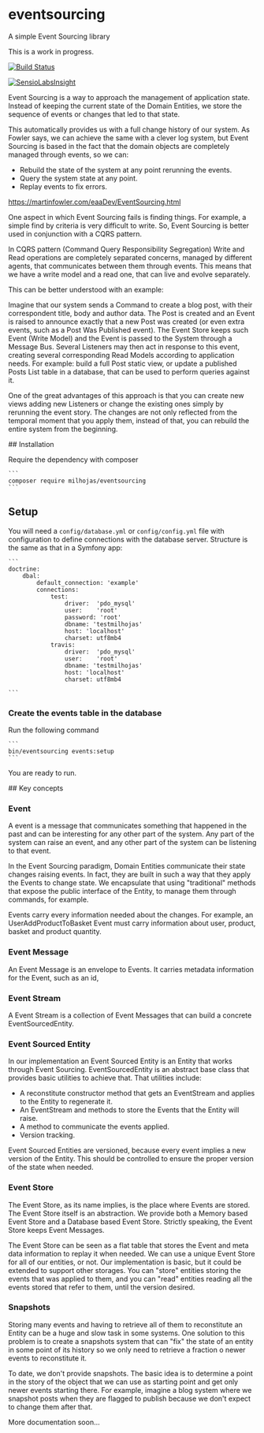 # eventsourcing
A simple Event Sourcing library

This is a work in progress.

[![Build Status](https://travis-ci.org/franiglesias/eventsourcing.svg?branch=master)](https://travis-ci.org/franiglesias/eventsourcing)

[![SensioLabsInsight](https://insight.sensiolabs.com/projects/cb895cff-62f6-473a-87ee-b1553f5f2d71/mini.png)](https://insight.sensiolabs.com/projects/cb895cff-62f6-473a-87ee-b1553f5f2d71)

Event Sourcing is a way to approach the management of application state. Instead of keeping the current state of the Domain Entities, we store the sequence of events or changes that led to that state.

This automatically provides us with a full change history of our system. As Fowler says, we can achieve the same with a clever log system, but Event Sourcing is based in the fact that the domain objects are completely managed through events, so we can:

- Rebuild the state of the system at any point rerunning the events.
- Query the system state at any point.
- Replay events to fix errors.

https://martinfowler.com/eaaDev/EventSourcing.html

One aspect in which Event Sourcing fails is finding things. For example, a simple find by criteria is very difficult to write. So, Event Sourcing is better used in conjunction with a CQRS pattern.

In CQRS pattern (Command Query Responsibility Segregation) Write and Read operations are completely separated concerns, managed by different agents, that communicates between them through events. This means that we have a write model and a read one, that can live and evolve separately.

This can be better understood with an example:

Imagine that our system sends a Command to create a blog post, with their correspondent title, body and author data. The Post is created and an Event is raised to announce exactly that a new Post was created (or even extra events, such as a Post Was Published event). The Event Store keeps such Event (Write Model) and the Event is passed to the System through a Message Bus. Several Listeners may then act in response to this event, creating several corresponding Read Models according to application needs. For example: build a full Post static view, or update a published Posts List table in a database, that can be used to perform queries against it.

One of  the great advantages of this approach is that you can create new views adding new Listeners or change the existing ones simply by rerunning the event story. The changes are not only reflected from the temporal moment that you apply them, instead of that, you can rebuild the entire system from the beginning.


## Installation

Require the dependency with composer

    ```
    composer require milhojas/eventsourcing
    ```

## Setup

You will need a `config/database.yml` or `config/config.yml` file with configuration to define connections with the database server. Structure is the same as that in a Symfony app:

    ```
    doctrine:
        dbal:
            default_connection: 'example'
            connections:
                test:
                    driver:  'pdo_mysql'
                    user:    'root'
                    password: 'root'
                    dbname: 'testmilhojas'
                    host: 'localhost'
                    charset: utf8mb4
                travis:
                    driver:  'pdo_mysql'
                    user:    'root'
                    dbname: 'testmilhojas'
                    host: 'localhost'
                    charset: utf8mb4

    ```

### Create the events table in the database

Run the following command

    ```
    bin/eventsourcing events:setup
    ```

You are ready to run.

## Key concepts

### Event

A event is a message that communicates something that happened in the past and can be interesting for any other part of the system. Any part of the system can raise an event, and any other part of the system can be listening to that event.

In the Event Sourcing paradigm, Domain Entities communicate their state changes raising events. In fact, they are built in such a way that they apply the Events to change state. We encapsulate that using "traditional" methods that expose the public interface of the Entity, to manage them through commands, for example.

Events carry every information needed about the changes. For example, an UserAddProductToBasket Event must carry information about user, product, basket and product quantity.

### Event Message

An Event Message is an envelope to Events. It carries metadata information for the Event, such as an id,

### Event Stream

A Event Stream is a collection of Event Messages that can build a concrete EventSourcedEntity.

### Event Sourced Entity

In our implementation an Event Sourced Entity is an Entity that works through Event Sourcing. EventSourcedEntity is an abstract base class that provides basic utilities to achieve that. That utilities include:

- A reconstitute constructor method that gets an EventStream and applies to the Entity to regenerate it.
- An EventStream and methods to store the Events that the Entity will raise.
- A method to communicate the events applied.
- Version tracking.

Event Sourced Entities are versioned, because every event implies a new version of the Entity. This should be controlled to ensure the proper version of the state when needed.

### Event Store

The Event Store, as its name implies, is the place where Events are stored. The Event Store itself is an abstraction. We provide both a Memory based Event Store and a Database based Event Store. Strictly speaking, the Event Store keeps Event Messages.

The Event Store can be seen as a flat table that stores the Event and meta data information to replay it when needed. We can use a unique Event Store for all of our entities, or not. Our implementation is basic, but it could be extended to support other storages. You can "store" entities storing the events that was applied to them, and you can "read" entities reading all the events stored that refer to them, until the version desired.

### Snapshots

Storing many events and having to retrieve all of them to reconstitute an Entity can be a huge and slow task in some systems. One solution to this problem is to create a snapshots system that can "fix" the state of an entity in some point of its history so we only need to retrieve a fraction o newer events to reconstitute it.

To date, we don't provide snapshots. The basic idea is to determine a point in the story of the object that we can use as starting point and get only newer events starting there. For example, imagine a blog system where we snapshot posts when they are flagged to publish because we don't expect to change them after that.

More documentation soon...
